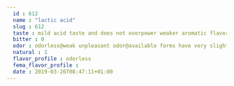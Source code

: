 ```yaml
---
  id : 612
  name : "lactic acid"
  slug : 612
  taste : mild acid taste and does not overpower weaker aromatic flavors@taste is acrid
  bitter : 0
  odor : odorless@weak unpleasant odor@available forms have very slightly acrid odor
  natural : 1
  flavor_profile : odorless
  fema_flavor_profile : 
  date : 2019-03-26T08:47:11+01:00
---
```



